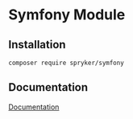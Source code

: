 # Symfony Module

## Installation

```
composer require spryker/symfony
```

## Documentation

[Documentation](https://spryker.github.io)
